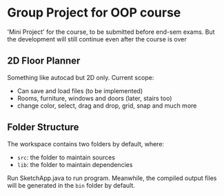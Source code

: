 # Group Project for OOP course

'Mini Project' for the course, to be submitted before end-sem exams. But the development will still continue even after the course is over

## 2D Floor Planner

Something like autocad but 2D only. Current scope:

- Can save and load files (to be implemented)
- Rooms, furniture, windows and doors (later, stairs too)
- change color, select, drag and drop, grid, snap and much more

## Folder Structure

The workspace contains two folders by default, where:

- `src`: the folder to maintain sources
- `lib`: the folder to maintain dependencies

Run SketchApp.java to run program. Meanwhile, the compiled output files will be generated in the `bin` folder by default.
